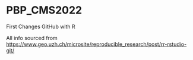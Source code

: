# PBP_CMS2022

First Changes GitHub with R

All info sourced from 
https://www.geo.uzh.ch/microsite/reproducible_research/post/rr-rstudio-git/